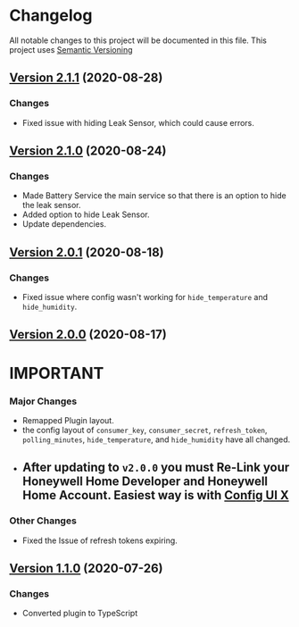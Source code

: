 # Changelog

All notable changes to this project will be documented in this file. This project uses [Semantic Versioning](https://semver.org/)

## [Version 2.1.1](https://github.com/donavanbecker/homebridge-honeywell-leak/compare/v2.1.0...v2.1.1) (2020-08-28)

### Changes

- Fixed issue with hiding Leak Sensor, which could cause errors.

## [Version 2.1.0](https://github.com/donavanbecker/homebridge-honeywell-leak/compare/v2.0.1...v2.1.0) (2020-08-24)

### Changes

- Made Battery Service the main service so that there is an option to hide the leak sensor.
- Added option to hide Leak Sensor.
- Update dependencies.

## [Version 2.0.1](https://github.com/donavanbecker/homebridge-honeywell-leak/compare/v2.0.0...v2.0.1) (2020-08-18)

### Changes

- Fixed issue where config wasn't working for `hide_temperature` and `hide_humidity`.

## [Version 2.0.0](https://github.com/donavanbecker/homebridge-honeywell-leak/compare/v1.1.0...v2.0.0) (2020-08-17)

# IMPORTANT

### Major Changes

- Remapped Plugin layout.
- the config layout of `consumer_key`, `consumer_secret`, `refresh_token`, `polling_minutes`, `hide_temperature`, and `hide_humidity` have all changed.
- ## After updating to `v2.0.0` you must Re-Link your Honeywell Home Developer and Honeywell Home Account. Easiest way is with [Config UI X](https://github.com/oznu/homebridge-config-ui-x)

### Other Changes

- Fixed the Issue of refresh tokens expiring.

## [Version 1.1.0](https://github.com/donavanbecker/homebridge-honeywell-leak/compare/v1.0.0...v1.1.0) (2020-07-26)

### Changes

- Converted plugin to TypeScript
